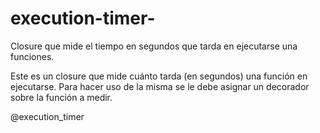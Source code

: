 # execution-timer-
Closure que mide el tiempo en segundos que tarda en ejecutarse una funciones.

Este es un closure que mide cuánto tarda (en segundos) una función en ejecutarse.
Para hacer uso de la misma se le debe asignar un decorador sobre la función a medir.

@execution_timer

